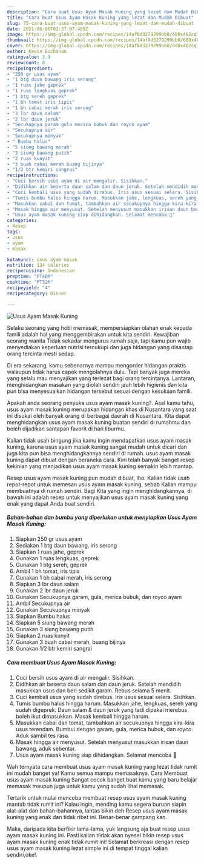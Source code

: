 ```yaml
---
description: "Cara buat Usus Ayam Masak Kuning yang lezat dan Mudah Dibuat"
title: "Cara buat Usus Ayam Masak Kuning yang lezat dan Mudah Dibuat"
slug: 75-cara-buat-usus-ayam-masak-kuning-yang-lezat-dan-mudah-dibuat
date: 2021-06-06T02:37:07.409Z
image: https://img-global.cpcdn.com/recipes/14af8d3279299bb0/680x482cq70/usus-ayam-masak-kuning-foto-resep-utama.jpg
thumbnail: https://img-global.cpcdn.com/recipes/14af8d3279299bb0/680x482cq70/usus-ayam-masak-kuning-foto-resep-utama.jpg
cover: https://img-global.cpcdn.com/recipes/14af8d3279299bb0/680x482cq70/usus-ayam-masak-kuning-foto-resep-utama.jpg
author: Kevin Buchanan
ratingvalue: 3.9
reviewcount: 8
recipeingredient:
- "250 gr usus ayam"
- "1 btg daun bawang iris serong"
- "1 ruas jahe geprek"
- "1 ruas lengkuas geprek"
- "1 btg sereh geprek"
- "1 bh tomat iris tipis"
- "1 bh cabai merah iris serong"
- "3 lbr daun salam"
- "2 lbr daun jeruk"
- "Secukupnya garam gula merica bubuk dan royco ayam"
- "Secukupnya air"
- "Secukupnya minyak"
- " Bumbu halus"
- "5 siung bawang merah"
- "3 siung bawang putih"
- "2 ruas kunyit"
- "3 buah cabai merah buang bijinya"
- "1/2 btr kemiri sangrai"
recipeinstructions:
- "Cuci bersih usus ayam di air mengalir. Sisihkan."
- "Didihkan air beserta daun salam dan daun jeruk. Setelah mendidih masukkan usus dan beri sedikit garam. Rebus selama 5 menit."
- "Cuci kembali usus yang sudah direbus. Iris usus sesuai selera. Sisihkan."
- "Tumis bumbu halus hingga harum. Masukkan jahe, lengkuas, sereh yang sudah digeprek. Daun salam &amp; daun jeruk yang tadi dipakai merebus boleh ikut dimasukkan. Masak kembali hingga harum."
- "Masukkan cabai dan tomat, tambahkan air secukupnya hingga kira-kira usus terendam. Bumbui dengan garam, gula, merica bubuk, dan royco. Aduk sambil tes rasa."
- "Masak hingga air menyusut. Setelah menyusut masukkan irisan daun bawang, aduk sebentar."
- "Usus ayam masak kuning siap dihidangkan. Selamat mencoba 🖤"
categories:
- Resep
tags:
- usus
- ayam
- masak

katakunci: usus ayam masak 
nutrition: 134 calories
recipecuisine: Indonesian
preptime: "PT40M"
cooktime: "PT32M"
recipeyield: "4"
recipecategory: Dinner

---
```



![Usus Ayam Masak Kuning](https://img-global.cpcdn.com/recipes/14af8d3279299bb0/680x482cq70/usus-ayam-masak-kuning-foto-resep-utama.jpg)

Selaku seorang yang hobi memasak, mempersiapkan olahan enak kepada famili adalah hal yang menggembirakan untuk kita sendiri. Kewajiban seorang  wanita Tidak sekadar mengurus rumah saja, tapi kamu pun wajib menyediakan keperluan nutrisi tercukupi dan juga hidangan yang disantap orang tercinta mesti sedap.

Di era  sekarang, kamu sebenarnya mampu mengorder hidangan praktis walaupun tidak harus capek mengolahnya dulu. Tapi banyak juga mereka yang selalu mau menyajikan yang terlezat bagi orang tercintanya. Lantaran, menghidangkan masakan yang diolah sendiri jauh lebih higienis dan kita pun bisa menyesuaikan hidangan tersebut sesuai dengan kesukaan famili. 



Apakah anda seorang penyuka usus ayam masak kuning?. Asal kamu tahu, usus ayam masak kuning merupakan hidangan khas di Nusantara yang saat ini disukai oleh banyak orang di berbagai daerah di Nusantara. Kita dapat menghidangkan usus ayam masak kuning buatan sendiri di rumahmu dan boleh dijadikan santapan favorit di hari liburmu.

Kalian tidak usah bingung jika kamu ingin mendapatkan usus ayam masak kuning, karena usus ayam masak kuning sangat mudah untuk dicari dan juga kita pun bisa menghidangkannya sendiri di rumah. usus ayam masak kuning dapat dibuat dengan beraneka cara. Kini telah banyak banget resep kekinian yang menjadikan usus ayam masak kuning semakin lebih mantap.

Resep usus ayam masak kuning pun mudah dibuat, lho. Kalian tidak usah repot-repot untuk memesan usus ayam masak kuning, sebab Kalian mampu membuatnya di rumah sendiri. Bagi Kita yang ingin menghidangkannya, di bawah ini adalah resep untuk menyajikan usus ayam masak kuning yang enak yang dapat Anda buat sendiri.

<!--inarticleads1-->

##### Bahan-bahan dan bumbu yang diperlukan untuk menyiapkan Usus Ayam Masak Kuning:

1. Siapkan 250 gr usus ayam
1. Sediakan 1 btg daun bawang, iris serong
1. Siapkan 1 ruas jahe, geprek
1. Gunakan 1 ruas lengkuas, geprek
1. Gunakan 1 btg sereh, geprek
1. Ambil 1 bh tomat, iris tipis
1. Gunakan 1 bh cabai merah, iris serong
1. Siapkan 3 lbr daun salam
1. Gunakan 2 lbr daun jeruk
1. Gunakan Secukupnya garam, gula, merica bubuk, dan royco ayam
1. Ambil Secukupnya air
1. Gunakan Secukupnya minyak
1. Siapkan  Bumbu halus
1. Siapkan 5 siung bawang merah
1. Gunakan 3 siung bawang putih
1. Siapkan 2 ruas kunyit
1. Gunakan 3 buah cabai merah, buang bijinya
1. Gunakan 1/2 btr kemiri sangrai




<!--inarticleads2-->

##### Cara membuat Usus Ayam Masak Kuning:

1. Cuci bersih usus ayam di air mengalir. Sisihkan.
1. Didihkan air beserta daun salam dan daun jeruk. Setelah mendidih masukkan usus dan beri sedikit garam. Rebus selama 5 menit.
1. Cuci kembali usus yang sudah direbus. Iris usus sesuai selera. Sisihkan.
1. Tumis bumbu halus hingga harum. Masukkan jahe, lengkuas, sereh yang sudah digeprek. Daun salam &amp; daun jeruk yang tadi dipakai merebus boleh ikut dimasukkan. Masak kembali hingga harum.
1. Masukkan cabai dan tomat, tambahkan air secukupnya hingga kira-kira usus terendam. Bumbui dengan garam, gula, merica bubuk, dan royco. Aduk sambil tes rasa.
1. Masak hingga air menyusut. Setelah menyusut masukkan irisan daun bawang, aduk sebentar.
1. Usus ayam masak kuning siap dihidangkan. Selamat mencoba 🖤




Wah ternyata cara membuat usus ayam masak kuning yang lezat tidak rumit ini mudah banget ya! Kamu semua mampu memasaknya. Cara Membuat usus ayam masak kuning Sangat cocok banget buat kamu yang baru belajar memasak maupun juga untuk kamu yang sudah lihai memasak.

Tertarik untuk mulai mencoba membuat resep usus ayam masak kuning mantab tidak rumit ini? Kalau ingin, mending kamu segera buruan siapin alat-alat dan bahan-bahannya, lantas bikin deh Resep usus ayam masak kuning yang enak dan tidak ribet ini. Benar-benar gampang kan. 

Maka, daripada kita berfikir lama-lama, yuk langsung aja buat resep usus ayam masak kuning ini. Pasti kalian tiidak akan nyesel bikin resep usus ayam masak kuning enak tidak rumit ini! Selamat berkreasi dengan resep usus ayam masak kuning lezat simple ini di tempat tinggal kalian sendiri,oke!.

